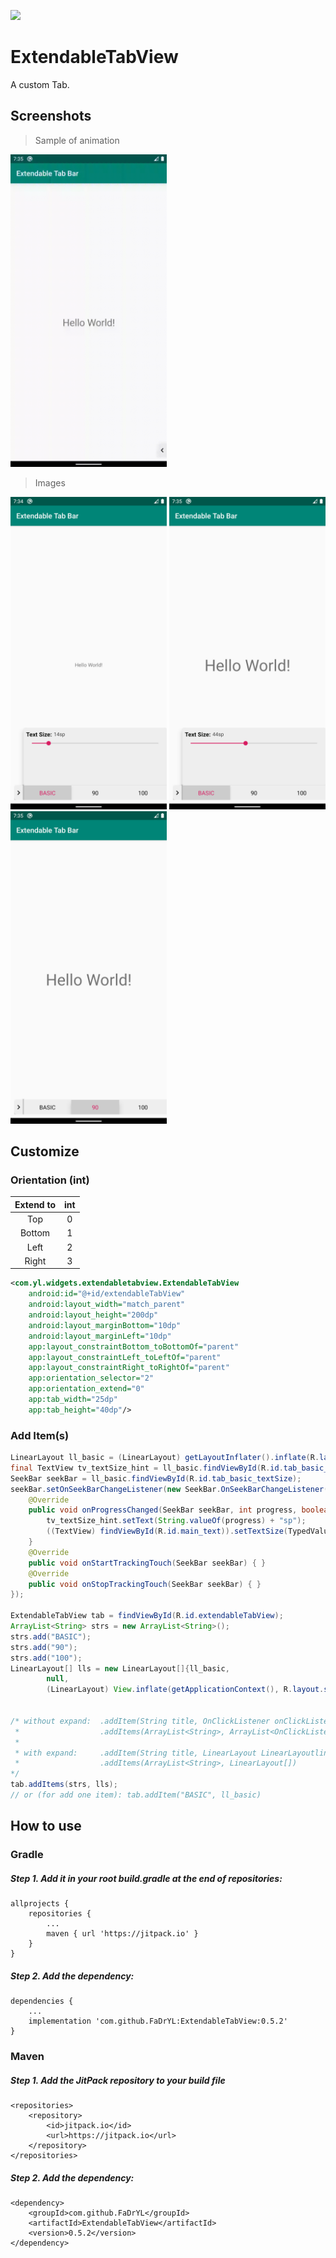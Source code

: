 [![](https://jitpack.io/v/FaDrYL/ExtendableTabView.svg)](https://jitpack.io/#FaDrYL/ExtendableTabView)
# ExtendableTabView
A custom Tab.



## Screenshots
> Sample of animation
<img src="https://github.com/FaDrYL/ExtendableTabView/blob/master/Screenshots/animateSample.gif" alt="Sample of animation" width="250">

> Images
<img src="https://github.com/FaDrYL/ExtendableTabView/blob/master/Screenshots/Screenshot_1.png" alt="Screenshot 1" width="250">
<img src="https://github.com/FaDrYL/ExtendableTabView/blob/master/Screenshots/Screenshot_2.png" alt="Screenshot 2" width="250">
<img src="https://github.com/FaDrYL/ExtendableTabView/blob/master/Screenshots/Screenshot_3.png" alt="Screenshot 3" width="250">


## Customize
### Orientation (int)
| Extend to | int |
|:---------:|:---:|
|    Top    |  0  |
|   Bottom  |  1  |
|    Left   |  2  |
|   Right   |  3  |
```xml
<com.yl.widgets.extendabletabview.ExtendableTabView
	android:id="@+id/extendableTabView"
	android:layout_width="match_parent"
	android:layout_height="200dp"
	android:layout_marginBottom="10dp"
	android:layout_marginLeft="10dp"
	app:layout_constraintBottom_toBottomOf="parent"
	app:layout_constraintLeft_toLeftOf="parent"
	app:layout_constraintRight_toRightOf="parent"
	app:orientation_selector="2"
	app:orientation_extend="0"
	app:tab_width="25dp"
	app:tab_height="40dp"/>
```
### Add Item(s)
```Java
LinearLayout ll_basic = (LinearLayout) getLayoutInflater().inflate(R.layout.tab_basic, null);
final TextView tv_textSize_hint = ll_basic.findViewById(R.id.tab_basic_textSize_hint);
SeekBar seekBar = ll_basic.findViewById(R.id.tab_basic_textSize);
seekBar.setOnSeekBarChangeListener(new SeekBar.OnSeekBarChangeListener() {
    @Override
    public void onProgressChanged(SeekBar seekBar, int progress, boolean fromUser) {
        tv_textSize_hint.setText(String.valueOf(progress) + "sp");
        ((TextView) findViewById(R.id.main_text)).setTextSize(TypedValue.COMPLEX_UNIT_SP, progress);
    }
    @Override
    public void onStartTrackingTouch(SeekBar seekBar) { }
    @Override
    public void onStopTrackingTouch(SeekBar seekBar) { }
});

ExtendableTabView tab = findViewById(R.id.extendableTabView);
ArrayList<String> strs = new ArrayList<String>();
strs.add("BASIC");
strs.add("90");
strs.add("100");
LinearLayout[] lls = new LinearLayout[]{ll_basic,
        null,
        (LinearLayout) View.inflate(getApplicationContext(), R.layout.sample_body_3, null)};


/* without expand:  .addItem(String title, OnClickListener onClickListener)
 *                  .addItems(ArrayList<String>, ArrayList<OnClickListener>)
 *
 * with expand:     .addItem(String title, LinearLayout LinearLayoutlinearLayout)
 *                  .addItems(ArrayList<String>, LinearLayout[])
*/
tab.addItems(strs, lls);
// or (for add one item): tab.addItem("BASIC", ll_basic)
```


## How to use
### Gradle
##### Step 1. Add it in your root build.gradle at the end of repositories:
```
allprojects {
    repositories {
        ...
        maven { url 'https://jitpack.io' }
    }
}
```
##### Step 2. Add the dependency:
```
dependencies {
    ...
    implementation 'com.github.FaDrYL:ExtendableTabView:0.5.2'
}
```

### Maven
##### Step 1. Add the JitPack repository to your build file
```
<repositories>
    <repository>
        <id>jitpack.io</id>
        <url>https://jitpack.io</url>
    </repository>
</repositories>
```
##### Step 2. Add the dependency:
```
<dependency>
    <groupId>com.github.FaDrYL</groupId>
    <artifactId>ExtendableTabView</artifactId>
    <version>0.5.2</version>
</dependency>
```
	

